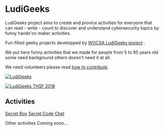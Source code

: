# LudiGeeks 

LudiGeeks project aims to create and provice activities for everyone that can read - write - count to discover and understand cybersecurity topics by funny hands'on maker activities.

Fun-filled geeky projects developped by [WOCSA LudiGeeks project](https://www.wocsa.org/pages/projects.php#ludigeeks) .

We put here funny activities that we made for people from 5 to 95 years old some need background others doesn't need it at all.

We need volunteers please read [how to contribute](/docs/CONTRIBUTE.md).

[![LudiGeeks](img/home.jpeg)](https://www.wocsa.org/pages/projects.php#ludigeeks)

[![LudiGeeks THSF 2018](img/home2.jpeg)](https://www.thsf.net/workshops.html)

## Activities

[Secret Box](/projects/secret_box/README.md)
[Secret Code](/projects/secret_code/README.md)
[Chat](/projects/chat/README.md)

Other activities Coming soon...



